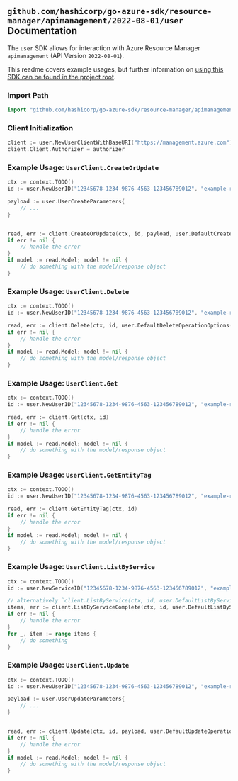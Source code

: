 
## `github.com/hashicorp/go-azure-sdk/resource-manager/apimanagement/2022-08-01/user` Documentation

The `user` SDK allows for interaction with Azure Resource Manager `apimanagement` (API Version `2022-08-01`).

This readme covers example usages, but further information on [using this SDK can be found in the project root](https://github.com/hashicorp/go-azure-sdk/tree/main/docs).

### Import Path

```go
import "github.com/hashicorp/go-azure-sdk/resource-manager/apimanagement/2022-08-01/user"
```


### Client Initialization

```go
client := user.NewUserClientWithBaseURI("https://management.azure.com")
client.Client.Authorizer = authorizer
```


### Example Usage: `UserClient.CreateOrUpdate`

```go
ctx := context.TODO()
id := user.NewUserID("12345678-1234-9876-4563-123456789012", "example-resource-group", "serviceValue", "userIdValue")

payload := user.UserCreateParameters{
	// ...
}


read, err := client.CreateOrUpdate(ctx, id, payload, user.DefaultCreateOrUpdateOperationOptions())
if err != nil {
	// handle the error
}
if model := read.Model; model != nil {
	// do something with the model/response object
}
```


### Example Usage: `UserClient.Delete`

```go
ctx := context.TODO()
id := user.NewUserID("12345678-1234-9876-4563-123456789012", "example-resource-group", "serviceValue", "userIdValue")

read, err := client.Delete(ctx, id, user.DefaultDeleteOperationOptions())
if err != nil {
	// handle the error
}
if model := read.Model; model != nil {
	// do something with the model/response object
}
```


### Example Usage: `UserClient.Get`

```go
ctx := context.TODO()
id := user.NewUserID("12345678-1234-9876-4563-123456789012", "example-resource-group", "serviceValue", "userIdValue")

read, err := client.Get(ctx, id)
if err != nil {
	// handle the error
}
if model := read.Model; model != nil {
	// do something with the model/response object
}
```


### Example Usage: `UserClient.GetEntityTag`

```go
ctx := context.TODO()
id := user.NewUserID("12345678-1234-9876-4563-123456789012", "example-resource-group", "serviceValue", "userIdValue")

read, err := client.GetEntityTag(ctx, id)
if err != nil {
	// handle the error
}
if model := read.Model; model != nil {
	// do something with the model/response object
}
```


### Example Usage: `UserClient.ListByService`

```go
ctx := context.TODO()
id := user.NewServiceID("12345678-1234-9876-4563-123456789012", "example-resource-group", "serviceValue")

// alternatively `client.ListByService(ctx, id, user.DefaultListByServiceOperationOptions())` can be used to do batched pagination
items, err := client.ListByServiceComplete(ctx, id, user.DefaultListByServiceOperationOptions())
if err != nil {
	// handle the error
}
for _, item := range items {
	// do something
}
```


### Example Usage: `UserClient.Update`

```go
ctx := context.TODO()
id := user.NewUserID("12345678-1234-9876-4563-123456789012", "example-resource-group", "serviceValue", "userIdValue")

payload := user.UserUpdateParameters{
	// ...
}


read, err := client.Update(ctx, id, payload, user.DefaultUpdateOperationOptions())
if err != nil {
	// handle the error
}
if model := read.Model; model != nil {
	// do something with the model/response object
}
```

